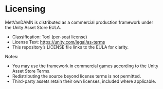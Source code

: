 ﻿# Licensing

MetVanDAMN is distributed as a commercial production framework under the Unity Asset Store EULA.

- Classification: Tool (per-seat license)
- License Text: https://unity.com/legal/as-terms
- This repository’s LICENSE file links to the EULA for clarity.

Notes:
- You may use the framework in commercial games according to the Unity Asset Store Terms.
- Redistributing the source beyond license terms is not permitted.
- Third-party assets retain their own licenses, included where applicable.
